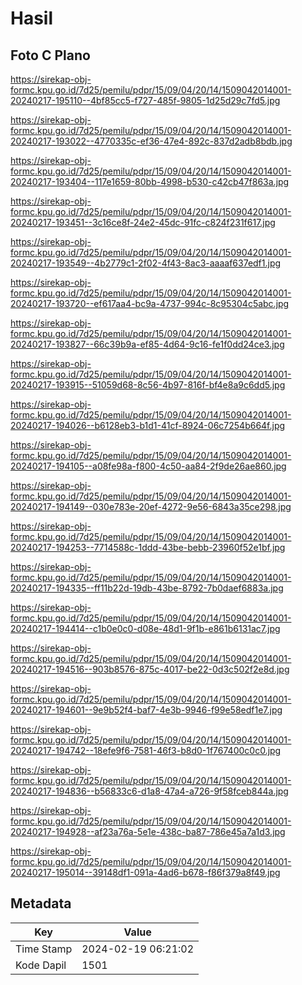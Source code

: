 # Hasil

## Foto C Plano

https://sirekap-obj-formc.kpu.go.id/7d25/pemilu/pdpr/15/09/04/20/14/1509042014001-20240217-195110--4bf85cc5-f727-485f-9805-1d25d29c7fd5.jpg

https://sirekap-obj-formc.kpu.go.id/7d25/pemilu/pdpr/15/09/04/20/14/1509042014001-20240217-193022--4770335c-ef36-47e4-892c-837d2adb8bdb.jpg

https://sirekap-obj-formc.kpu.go.id/7d25/pemilu/pdpr/15/09/04/20/14/1509042014001-20240217-193404--117e1659-80bb-4998-b530-c42cb47f863a.jpg

https://sirekap-obj-formc.kpu.go.id/7d25/pemilu/pdpr/15/09/04/20/14/1509042014001-20240217-193451--3c16ce8f-24e2-45dc-91fc-c824f231f617.jpg

https://sirekap-obj-formc.kpu.go.id/7d25/pemilu/pdpr/15/09/04/20/14/1509042014001-20240217-193549--4b2779c1-2f02-4f43-8ac3-aaaaf637edf1.jpg

https://sirekap-obj-formc.kpu.go.id/7d25/pemilu/pdpr/15/09/04/20/14/1509042014001-20240217-193720--ef617aa4-bc9a-4737-994c-8c95304c5abc.jpg

https://sirekap-obj-formc.kpu.go.id/7d25/pemilu/pdpr/15/09/04/20/14/1509042014001-20240217-193827--66c39b9a-ef85-4d64-9c16-fe1f0dd24ce3.jpg

https://sirekap-obj-formc.kpu.go.id/7d25/pemilu/pdpr/15/09/04/20/14/1509042014001-20240217-193915--51059d68-8c56-4b97-816f-bf4e8a9c6dd5.jpg

https://sirekap-obj-formc.kpu.go.id/7d25/pemilu/pdpr/15/09/04/20/14/1509042014001-20240217-194026--b6128eb3-b1d1-41cf-8924-06c7254b664f.jpg

https://sirekap-obj-formc.kpu.go.id/7d25/pemilu/pdpr/15/09/04/20/14/1509042014001-20240217-194105--a08fe98a-f800-4c50-aa84-2f9de26ae860.jpg

https://sirekap-obj-formc.kpu.go.id/7d25/pemilu/pdpr/15/09/04/20/14/1509042014001-20240217-194149--030e783e-20ef-4272-9e56-6843a35ce298.jpg

https://sirekap-obj-formc.kpu.go.id/7d25/pemilu/pdpr/15/09/04/20/14/1509042014001-20240217-194253--7714588c-1ddd-43be-bebb-23960f52e1bf.jpg

https://sirekap-obj-formc.kpu.go.id/7d25/pemilu/pdpr/15/09/04/20/14/1509042014001-20240217-194335--ff11b22d-19db-43be-8792-7b0daef6883a.jpg

https://sirekap-obj-formc.kpu.go.id/7d25/pemilu/pdpr/15/09/04/20/14/1509042014001-20240217-194414--c1b0e0c0-d08e-48d1-9f1b-e861b6131ac7.jpg

https://sirekap-obj-formc.kpu.go.id/7d25/pemilu/pdpr/15/09/04/20/14/1509042014001-20240217-194516--903b8576-875c-4017-be22-0d3c502f2e8d.jpg

https://sirekap-obj-formc.kpu.go.id/7d25/pemilu/pdpr/15/09/04/20/14/1509042014001-20240217-194601--9e9b52f4-baf7-4e3b-9946-f99e58edf1e7.jpg

https://sirekap-obj-formc.kpu.go.id/7d25/pemilu/pdpr/15/09/04/20/14/1509042014001-20240217-194742--18efe9f6-7581-46f3-b8d0-1f767400c0c0.jpg

https://sirekap-obj-formc.kpu.go.id/7d25/pemilu/pdpr/15/09/04/20/14/1509042014001-20240217-194836--b56833c6-d1a8-47a4-a726-9f58fceb844a.jpg

https://sirekap-obj-formc.kpu.go.id/7d25/pemilu/pdpr/15/09/04/20/14/1509042014001-20240217-194928--af23a76a-5e1e-438c-ba87-786e45a7a1d3.jpg

https://sirekap-obj-formc.kpu.go.id/7d25/pemilu/pdpr/15/09/04/20/14/1509042014001-20240217-195014--39148df1-091a-4ad6-b678-f86f379a8f49.jpg


## Metadata

| Key        | Value               |
| ---------- | ------------------- |
| Time Stamp | 2024-02-19 06:21:02 |
| Kode Dapil | 1501                |



